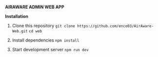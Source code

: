 **AIRAWARE ADMIN WEB APP**

**Installation**

1. Clone this repository
   `git clone https://github.com/ence03/AirAware-Web.git`
   `cd web`

2. Install dependencies
   `npm install`

3. Start development server
   `npm run dev`
   
